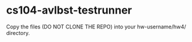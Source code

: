 # cs104-avlbst-testrunner
Copy the files (DO NOT CLONE THE REPO) into your hw-username/hw4/ directory.

